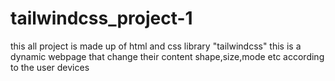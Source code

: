 ﻿# tailwindcss_project-1
this all project is made up of html and css library "tailwindcss"
this is a dynamic webpage that change their content shape,size,mode etc according to the user devices
